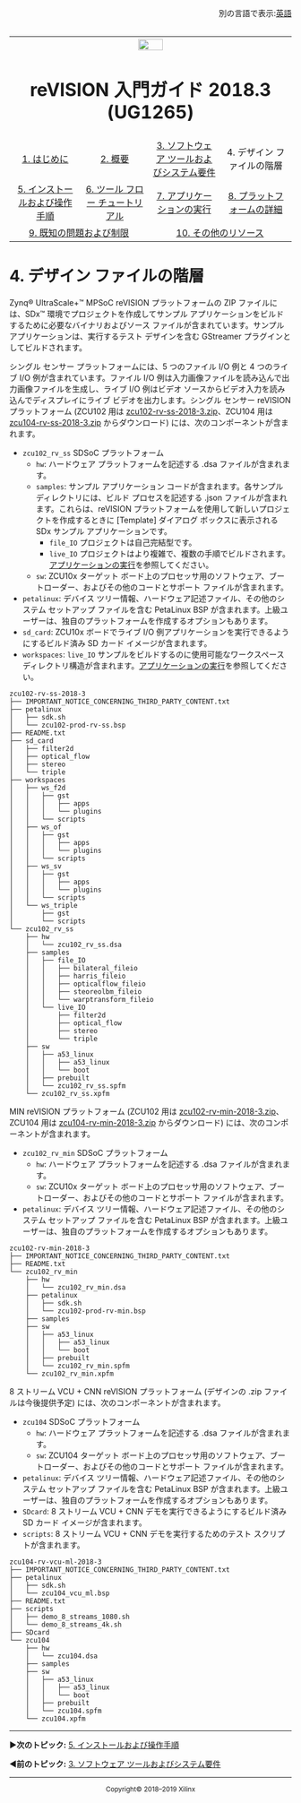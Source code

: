 <p align="right">別の言語で表示:<a href="../../Docs/design-file-hierarchy.md">英語</a><table style="width:100%"><table style="width:100%">
  <tr>
<th width="100%" colspan="6"><img src="https://www.xilinx.com/content/dam/xilinx/imgs/press/media-kits/corporate/xilinx-logo.png" width="30%"/><h1>reVISION 入門ガイド 2018.3 (UG1265)</h1>
</th>
  </tr>
  <tr>
    <td width="17%" align="center"><a href="../README.md">1. はじめに</a></td>
    <td width="16%" align="center"><a href="overview.md">2. 概要</a></td>
    <td width="17%" align="center"><a href="software-tools-system-requirements.md">3. ソフトウェア ツールおよびシステム要件</a></td>
    <td width="17%" align="center">4. デザイン ファイルの階層</td>
</tr>
<tr>
    <td width="17%" align="center"><a href="operating-instructions.md">5. インストールおよび操作手順</a></td>
    <td width="16%" align="center"><a href="tool-flow-tutorials.md">6. ツール フロー チュートリアル</a></td>
    <td width="17%" align="center"><a href="run-application.md">7. アプリケーションの実行</a></td>
    <td width="17%" align="center"><a href="platform-details.md">8. プラットフォームの詳細</a></td>    
  </tr>
<tr>
    <td width="17%" align="center" colspan="2"><a href="known-issues-limitations.md">9. 既知の問題および制限</a></td>
    <td width="16%" align="center" colspan="2"><a href="additional-references.md">10. その他のリソース</a></td>
</tr>
</table>

# 4. デザイン ファイルの階層

Zynq® UltraScale+™ MPSoC reVISION プラットフォームの ZIP ファイルには、SDx™ 環境でプロジェクトを作成してサンプル アプリケーションをビルドするために必要なバイナリおよびソース ファイルが含まれています。サンプル アプリケーションは、実行するテスト デザインを含む GStreamer プラグインとしてビルドされます。

シングル センサー プラットフォームには、5 つのファイル I/O 例と 4 つのライブ I/O 例が含まれています。ファイル I/O 例は入力画像ファイルを読み込んで出力画像ファイルを生成し、ライブ I/O 例はビデオ ソースからビデオ入力を読み込んでディスプレイにライブ ビデオを出力します。シングル センサー reVISION プラットフォーム (ZCU102 用は [zcu102-rv-ss-2018-3.zip](https://japan.xilinx.com/member/forms/download/design-license-xef.html?filename=zcu102-rv-ss-2018-3.zip)、ZCU104 用は [zcu104-rv-ss-2018-3.zip](https://japan.xilinx.com/member/forms/download/design-license-xef.html?filename=zcu104-rv-ss-2018-3.zip) からダウンロード) には、次のコンポーネントが含まれます。

* `zcu102_rv_ss` SDSoC プラットフォーム
  * `hw`: ハードウェア プラットフォームを記述する .dsa ファイルが含まれます。
  * `samples`: サンプル アプリケーション コードが含まれます。各サンプル ディレクトリには、ビルド プロセスを記述する .json ファイルが含まれます。これらは、reVISION プラットフォームを使用して新しいプロジェクトを作成するときに \[Template] ダイアログ ボックスに表示される SDx サンプル アプリケーションです。
    * `file_IO` プロジェクトは自己完結型です。
    * `live_IO` プロジェクトはより複雑で、複数の手順でビルドされます。<a href="run-application.md">アプリケーションの実行</a>を参照してください。
  * `sw`: ZCU10x ターゲット ボード上のプロセッサ用のソフトウェア、ブートローダー、およびその他のコードとサポート ファイルが含まれます。
* `petalinux`: デバイス ツリー情報、ハードウェア記述ファイル、その他のシステム セットアップ ファイルを含む PetaLinux BSP が含まれます。上級ユーザーは、独自のプラットフォームを作成するオプションもあります。
* `sd_card`: ZCU10x ボードでライブ I/O 例アプリケーションを実行できるようにするビルド済み SD カード イメージが含まれます。
* `workspaces`: `live_IO` サンプルをビルドするのに使用可能なワークスペース ディレクトリ構造が含まれます。<a href="run-application.md">アプリケーションの実行</a>を参照してください。

```
zcu102-rv-ss-2018-3
├── IMPORTANT_NOTICE_CONCERNING_THIRD_PARTY_CONTENT.txt
├── petalinux
│   ├── sdk.sh
│   └── zcu102-prod-rv-ss.bsp
├── README.txt
├── sd_card
│   ├── filter2d
│   ├── optical_flow
│   ├── stereo
│   └── triple
├── workspaces
│   ├── ws_f2d
│   │   ├── gst
│   │   │   ├── apps
│   │   │   └── plugins
│   │   └── scripts
│   ├── ws_of
│   │   ├── gst
│   │   │   ├── apps
│   │   │   └── plugins
│   │   └── scripts
│   ├── ws_sv
│   │   ├── gst
│   │   │   ├── apps
│   │   │   └── plugins
│   │   └── scripts
│   └── ws_triple
│       ├── gst
│       └── scripts
└── zcu102_rv_ss
    ├── hw
    │   └── zcu102_rv_ss.dsa
    ├── samples
    │   ├── file_IO
    │   │   ├── bilateral_fileio
    │   │   ├── harris_fileio
    │   │   ├── opticalflow_fileio
    │   │   ├── steoreolbm_fileio
    │   │   └── warptransform_fileio
    │   └── live_IO
    │       ├── filter2d
    │       ├── optical_flow
    │       ├── stereo
    │       └── triple
    ├── sw
    │   ├── a53_linux
    │   │   ├── a53_linux
    │   │   └── boot
    │   ├── prebuilt
    │   └── zcu102_rv_ss.spfm
    └── zcu102_rv_ss.xpfm
```

MIN reVISION プラットフォーム (ZCU102 用は [zcu102-rv-min-2018-3.zip](https://japan.xilinx.com/member/forms/download/design-license-xef.html?filename=zcu102-rv-min-2018-3.zip)、ZCU104 用は [zcu104-rv-min-2018-3.zip](https://japan.xilinx.com/member/forms/download/design-license-xef.html?filename=zcu104-rv-min-2018-3.zip) からダウンロード) には、次のコンポーネントが含まれます。

* `zcu102_rv_min` SDSoC プラットフォーム
  * `hw`: ハードウェア プラットフォームを記述する .dsa ファイルが含まれます。
  * `sw`: ZCU10x ターゲット ボード上のプロセッサ用のソフトウェア、ブートローダー、およびその他のコードとサポート ファイルが含まれます。
* `petalinux`: デバイス ツリー情報、ハードウェア記述ファイル、その他のシステム セットアップ ファイルを含む PetaLinux BSP が含まれます。上級ユーザーは、独自のプラットフォームを作成するオプションもあります。

```
zcu102-rv-min-2018-3
├── IMPORTANT_NOTICE_CONCERNING_THIRD_PARTY_CONTENT.txt
├── README.txt
└── zcu102_rv_min
    ├── hw
    │   └── zcu102_rv_min.dsa
    ├── petalinux
    │   ├── sdk.sh
    │   └── zcu102-prod-rv-min.bsp
    ├── samples
    ├── sw
    │   ├── a53_linux
    │   │   ├── a53_linux
    │   │   └── boot
    │   ├── prebuilt
    │   └── zcu102_rv_min.spfm
    └── zcu102_rv_min.xpfm
```

8 ストリーム VCU + CNN reVISION プラットフォーム (デザインの .zip ファイルは今後提供予定) には、次のコンポーネントが含まれます。

* `zcu104` SDSoC プラットフォーム
  * `hw`: ハードウェア プラットフォームを記述する .dsa ファイルが含まれます。
  * `sw`: ZCU104 ターゲット ボード上のプロセッサ用のソフトウェア、ブートローダー、およびその他のコードとサポート ファイルが含まれます。
* `petalinux`: デバイス ツリー情報、ハードウェア記述ファイル、その他のシステム セットアップ ファイルを含む PetaLinux BSP が含まれます。上級ユーザーは、独自のプラットフォームを作成するオプションもあります。
* `SDcard`: 8 ストリーム VCU + CNN デモを実行できるようにするビルド済み SD カード イメージが含まれます。
* `scripts`: 8 ストリーム VCU + CNN デモを実行するためのテスト スクリプトが含まれます。

```
zcu104-rv-vcu-ml-2018-3
├── IMPORTANT_NOTICE_CONCERNING_THIRD_PARTY_CONTENT.txt
├── petalinux
│   ├── sdk.sh
│   └── zcu104_vcu_ml.bsp
├── README.txt
├── scripts
│   ├── demo_8_streams_1080.sh
│   └── demo_8_streams_4k.sh
├── SDcard
└── zcu104
    ├── hw
    │   └── zcu104.dsa
    ├── samples
    ├── sw
    │   ├── a53_linux
    │   │   ├── a53_linux
    │   │   └── boot
    │   ├── prebuilt
    │   └── zcu104.spfm
    └── zcu104.xpfm
```

<hr/>

:arrow_forward:**次のトピック:**  [5. インストールおよび操作手順](operating-instructions.md)

:arrow_backward:**前のトピック:**  [3. ソフトウェア ツールおよびシステム要件](software-tools-system-requirements.md)

<hr/>
<p align="center"><sup>Copyright&copy; 2018&ndash;2019 Xilinx</sup></p>
